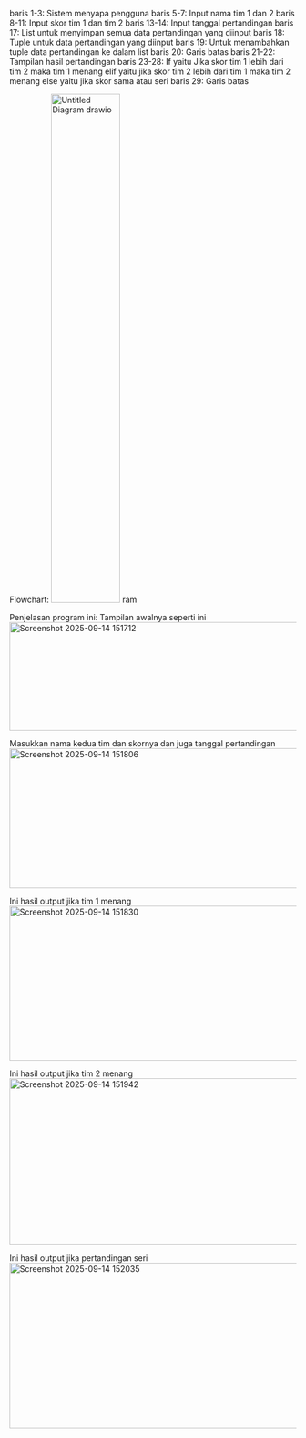 baris 1-3: Sistem menyapa pengguna
baris 5-7: Input nama tim 1 dan 2
baris 8-11: Input skor tim 1 dan tim 2
baris 13-14: Input tanggal pertandingan
baris 17: List untuk menyimpan semua data pertandingan yang diinput
baris 18: Tuple untuk data pertandingan yang diinput
baris 19: Untuk menambahkan tuple data pertandingan ke dalam list 
baris 20: Garis batas
baris 21-22: Tampilan hasil pertandingan
baris 23-28: If yaitu Jika skor tim 1 lebih dari tim 2 maka tim 1 menang
             elif yaitu jika skor tim 2 lebih dari tim 1 maka tim 2 menang
             else yaitu jika skor sama atau seri
baris 29: Garis batas

Flowchart:
<img width="121" height="891" alt="Untitled Diagram drawio" src="https://github.com/user-attachments/assets/e3f8eab6-1643-42be-afd7-7b917112f1cf" />
ram

Penjelasan program ini:
Tampilan awalnya seperti ini
<img width="853" height="190" alt="Screenshot 2025-09-14 151712" src="https://github.com/user-attachments/assets/e74990b6-819b-46dd-a8ce-5158d1bcdbb6" />

Masukkan nama kedua tim dan skornya dan juga tanggal pertandingan
<img width="812" height="245" alt="Screenshot 2025-09-14 151806" src="https://github.com/user-attachments/assets/e77016ca-52d2-4537-b681-ba29d4bb39b4" />

Ini hasil output jika tim 1 menang
<img width="802" height="271" alt="Screenshot 2025-09-14 151830" src="https://github.com/user-attachments/assets/ed5b2fe7-88f6-4a79-a4fa-788ec22b5491" />

Ini hasil output jika tim 2 menang
<img width="810" height="292" alt="Screenshot 2025-09-14 151942" src="https://github.com/user-attachments/assets/9614dd16-502e-4cf8-8e4d-3f110efdb247" />

Ini hasil output jika pertandingan seri
<img width="794" height="290" alt="Screenshot 2025-09-14 152035" src="https://github.com/user-attachments/assets/d01fb420-82a5-4295-bb95-aada44258d04" />
